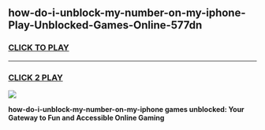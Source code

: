 
## how-do-i-unblock-my-number-on-my-iphone-Play-Unblocked-Games-Online-577dn
<h3>
<a href="https://premium76.site?title=how-do-i-unblock-my-number-on-my-iphone&ref=25A">CLICK TO PLAY</a></h3>
<hr>

<h3>
<a href="https://premium76.site?title=how-do-i-unblock-my-number-on-my-iphone&ref=25A">CLICK 2 PLAY</a>
  
</h3>

<a href="https://premium76.site?title=how-do-i-unblock-my-number-on-my-iphone&ref=25A"><img src="https://clearcache.store/games.png"></a>


**how-do-i-unblock-my-number-on-my-iphone games unblocked: Your Gateway to Fun and Accessible Online Gaming**
